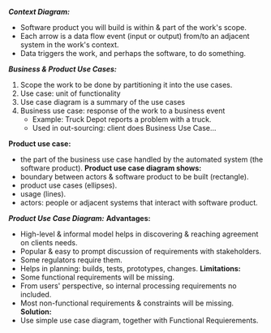 ***Context Diagram:***
- Software product you will build is within & part of the work's scope.
- Each arrow is a data flow event (input or output) from/to an adjacent system in the work's context.
- Data triggers the work, and perhaps the software, to do something.

***Business & Product Use Cases:***
1. Scope the work to be done by partitioning it into the use cases.
2. Use case: unit of functionality
3. Use case diagram is a summary of the use cases
4. Business use case: response of the work to a business event
	- Example: Truck Depot reports a problem with a truck.
	- Used in out-sourcing: client does Business Use Case...

**Product use case:**
- the part of the business use case handled by the automated system (the software product).
**Product use case diagram shows:**
- boundary between actors & software product to be built (rectangle).
- product use cases (ellipses).
- usage (lines).
- actors: people or adjacent systems that interact with software product.

***Product Use Case Diagram:***
**Advantages:**
- High-level & informal model helps in discovering & reaching agreement on clients needs.
- Popular & easy to prompt discussion of requirements with stakeholders. 
- Some regulators require them.
- Helps in planning: builds, tests, prototypes, changes.
**Limitations:**
- Some functional requirements will be missing.
- From users' perspective, so internal processing requirements no included.
- Most non-functional requirements & constraints will be missing.
**Solution:**
- Use simple use case diagram, together with Functional Requierements.
